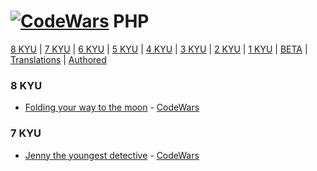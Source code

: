 # [![CodeWars](https://raw.githubusercontent.com/adrianeyre/codewars/master/Ruby/Authored/php.png)](PHP/PHP.md) PHP

[8 KYU](#8KYU) | [7 KYU](#7KYU) | [6 KYU](#6KYU) | [5 KYU](#5KYU) | [4 KYU](#4KYU) | [3 KYU](#3KYU) | [2 KYU](#2KYU) | [1 KYU](#1KYU) | [BETA](#BETA) | [Translations](#TRAN) | [Authored](#AUTH)

### <a name="8KYU">8 KYU</a>
* [Folding your way to the moon](8KYU/Fold.php) - [CodeWars](https://www.codewars.com/kata/58f0ba42e89aa6158400000e)

### <a name="7KYU">7 KYU</a>
* [Jenny the youngest detective](8KYU/Jenny.php) - [CodeWars](https://www.codewars.com/kata/58b972cae826b960a300003e)
